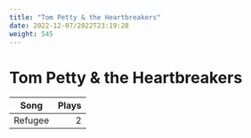 ```yaml
---
title: "Tom Petty & the Heartbreakers"
date: 2022-12-07/2022T23:19:28
weight: 545
---
```


# Tom Petty & the Heartbreakers

 Song | Plays 
----- | -----:
Refugee | 2
